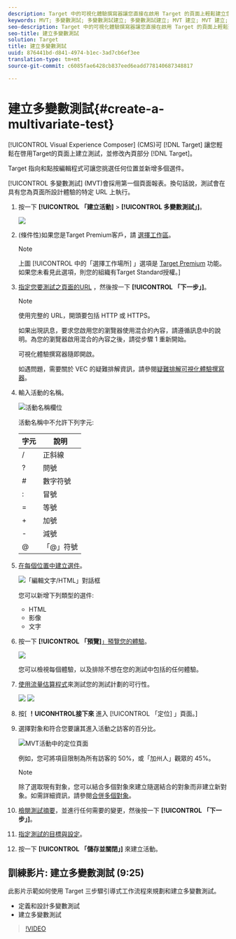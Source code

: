 ```yaml
---
description: Target 中的可視化體驗撰寫器讓您直接在啟用 Target 的頁面上輕鬆建立您的測試，以及在 Target 內修改頁面的部分。
keywords: MVT; 多變數測試; 多變數測試建立; 多變數測試建立; MVT 建立; MVT 建立; MVT 如何; 多變數測試如何
seo-description: Target 中的可視化體驗撰寫器讓您直接在啟用 Target 的頁面上輕鬆建立您的測試，以及在 Target 內修改頁面的部分。
seo-title: 建立多變數測試
solution: Target
title: 建立多變數測試
uuid: 876441bd-d841-4974-b1ec-3ad7cb6ef3ee
translation-type: tm+mt
source-git-commit: c6085fae6428cb837eed6eadd778140687348817

---
```



# 建立多變數測試{#create-a-multivariate-test}

[!UICONTROL Visual Experience Composer] (CMS)可 [!DNL Target] 讓您輕鬆在啓用Target的頁面上建立測試，並修改內頁部分 [!DNL Target]。

Target 指向和點按編輯程式可讓您挑選任何位置並新增多個選件。

[!UICONTROL 多變數測試] (MVT)會採用第一個頁面報表。換句話說，測試會在具有您為頁面所設計體驗的特定 URL 上執行。

1. 按一下 **[!UICONTROL 「建立活動]** &gt; **[!UICONTROL 多變數測試」]**。

   ![](assets/create_mvt.png)

1. (條件性)如果您是Target Premium客戶，請 [選擇工作區](/help/administrating-target/c-user-management/property-channel/property-channel.md)。

   >[!NOTE]
   >
   >上圖 [!UICONTROL 中的「選擇工作場所] 」選項是 [Target Premium](/help/c-intro/intro.md) 功能。如果您未看見此選項，則您的組織有Target Standard授權。]

1. [指定您要測試之頁面的URL](../../../c-activities/c-multivariate-testing/t-create-multivariate-test/url.md#concept_C12E4A85FF3B4E518E3110F6CF1AF9C0) ，然後按一下 **[!UICONTROL 「下一步」]**。

   >[!NOTE]
   >
   >使用完整的 URL，開頭要包括 HTTP 或 HTTPS。

   如果出現訊息，要求您啟用您的瀏覽器使用混合的內容，請遵循訊息中的說明。為您的瀏覽器啟用混合的內容之後，請從步驟 1 重新開始。

   可視化體驗撰寫器隨即開啟。

   如遇問題，需要關於 VEC 的疑難排解資訊，請參閱[疑難排解可視化體驗撰寫器](/help/c-experiences/c-visual-experience-composer/r-troubleshoot-composer/troubleshoot-composer.md)。

1. 輸入活動的名稱。

   ![活動名稱欄位](/help/c-activities/c-multivariate-testing/t-create-multivariate-test/assets/activityname.png)

   活動名稱中不允許下列字元:

   | 字元 | 說明 |
   |--- |--- |
   | / | 正斜線 |
   | ? | 問號 |
   | # | 數字符號 |
   | : | 冒號 |
   | = | 等號 |
   | + | 加號 |
   | - | 減號 |
   | @ | 「@」符號 |

1. [在每個位置中建立選件](../../../c-activities/c-multivariate-testing/t-create-multivariate-test/add-offers.md#concept_DCE6B45C30F7419B8EC17AFDEE8D8AA6)。

   ![「編輯文字/HTML」對話框](/help/c-activities/c-multivariate-testing/t-create-multivariate-test/assets/editoffers.png)

   您可以新增下列類型的選件:

   * HTML
   * 影像
   * 文字

1. 按一下 **[!UICONTROL 「預覽]**[」預覽您的體驗](/help/c-activities/c-multivariate-testing/t-create-multivariate-test/preview-experiences.md)。

   ![](assets/preview.png)

   您可以檢視每個體驗，以及排除不想在您的測試中包括的任何體驗。

1. [使用流量估算程式](../../../c-activities/c-multivariate-testing/t-create-multivariate-test/traffic-estimator.md#task_71AA6922AFD447EA8C5E610A78ABA714)來測試您的測試計劃的可行性。

   ![](assets/estimator.png)  ![](assets/estimator2.png)

1. 按[ **！UICONHTROL接下來** 進入 [!UICONTROL 「定位] 」頁面。]

1. 選擇對象和符合您要讓其進入活動之訪客的百分比。

   ![MVT活動中的定位頁面](/help/c-activities/c-multivariate-testing/t-create-multivariate-test/assets/mvt_audperc.png)

   例如，您可將項目限制為所有訪客的 50%，或「加州人」觀眾的 45%。

   >[!NOTE]
   >
   >除了選取現有對象，您可以結合多個對象來建立隨選結合的對象而非建立新對象。如需詳細資訊，請參閱[合併多個對象](../../../c-target/combining-multiple-audiences.md#concept_A7386F1EA4394BD2AB72399C225981E5)。

1. [檢閱測試摘要](../../../c-activities/c-multivariate-testing/t-create-multivariate-test/test-summary.md#reference_971AB225963A4DC18EEB5B0E20F0A4A7)，並進行任何需要的變更，然後按一下 **[!UICONTROL 「下一步」]**。

1. [指定測試的目標與設定](../../../c-activities/c-multivariate-testing/t-create-multivariate-test/goals-and-settings.md#reference_B25389FD6F3A4989801E740364B089CC)。

1. 按一下 **[!UICONTROL 「儲存並關閉」]** 來建立活動。

## 訓練影片: 建立多變數測試 (9:25)

此影片示範如何使用 Target 三步驟引導式工作流程來規劃和建立多變數測試。

* 定義和設計多變數測試
* 建立多變數測試

>[!VIDEO](https://video.tv.adobe.com/v/17395?captions=chi_hant)
